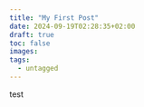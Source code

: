 ```yaml
---
title: "My First Post"
date: 2024-09-19T02:28:35+02:00
draft: true
toc: false
images:
tags: 
  - untagged
---
```


test